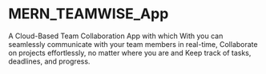 # MERN_TEAMWISE_App
A Cloud-Based Team Collaboration App with which With you can seamlessly communicate with your team members in real-time, Collaborate on projects effortlessly, no matter where you are and Keep track of tasks, deadlines, and progress.
